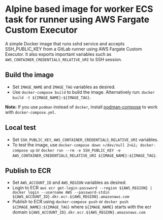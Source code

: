# Alpine based image for worker ECS task for runner using AWS Fargate Custom Executor
A simple Docker image that runs sshd service and accepts SSH_PUBLIC_KEY from a GitLab runner using AWS Fargate Custom Executor. It also exports important variables such as `AWS_CONTAINER_CREDENTIALS_RELATIVE_URI` to SSH session.

## Build the image
* Set `IMAGE_NAME` and `IMAGE_TAG` variables as desired.
* Use `docker-compose build` to build the image. Alternatively run: `docker build -t ${IMAGE_NAME}:${IMAGE_TAG}`.

**Note:** If you use `podman` instead of `docker`, install [podman-compose](https://github.com/containers/podman-compose) to work with `docker-compose.yml`.


## Local test
* Set `SSH_PUBLIC_KEY`, `AWS_CONTAINER_CREDENTIALS_RELATIVE_URI` variables.
* To test the image, use `docker-compose down >/dev/null 2>&1; docker-compose up` or `docker run --rm -e SSH_PUBLIC_KEY -e AWS_CONTAINER_CREDENTIALS_RELATIVE_URI ${IMAGE_NAME}:${IMAGE_TAG}`.


## Publish to ECR
* Set `AWS_ACCOUNT_ID` and `AWS_REGION` variables as desired.
* Login to ECR `aws ecr get-login-password --region ${AWS_REGION} | docker login --username AWS --password-stdin ${AWS_ACCOUNT_ID}.dkr.ecr.${AWS_REGION}.amazonaws.com`
* Publish to ECR using `docker-compose push` or `docker push ${IMAGE_NAME}:${IMAGE_TAG}` where `${IMAGE_NAME}` starts with the ecr domain `${AWS_ACCOUNT_ID}.dkr.ecr.${AWS_REGION}.amazonaws.com`
